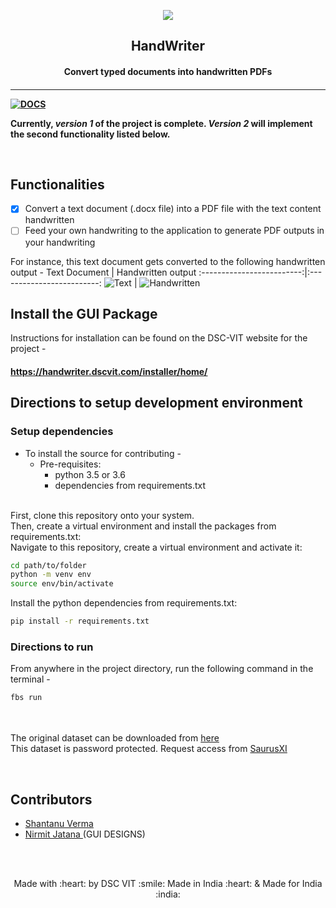 <p align="center">
	<img src="https://user-images.githubusercontent.com/30529572/72455010-fb38d400-37e7-11ea-9c1e-8cdeb5f5906e.png" />
	<h2 align="center"> HandWriter </h2>
	<h4 align="center"> Convert typed documents into handwritten PDFs <h4>
</p>

---
[![DOCS](https://img.shields.io/badge/Documentation-see%20docs-green?style=flat-square&logo=appveyor)](https://saurusxi.github.io/HandwritingParser/)

Currently,  *version 1* of the project is complete.
*Version 2* will implement the second functionality listed below. 


<br>

## Functionalities
- [X] Convert a text document (.docx file) into a PDF file with the text content handwritten
- [ ] Feed your own handwriting to the application to generate PDF outputs in your handwriting

For instance, this text document gets converted to the following handwritten output -
Text Document              |  Handwritten output
:-------------------------:|:-------------------------:
![Text](https://shantanu-verma-portfolio.netlify.app/document_image.jpeg)  |  ![Handwritten](https://shantanu-verma-portfolio.netlify.app/hw_0.jpeg)

## Install the GUI Package

Instructions for installation can be found on the DSC-VIT website for the project - <br>
#### https://handwriter.dscvit.com/installer/home/

## Directions to setup development environment
### Setup dependencies
* To install the source for contributing -
	- Pre-requisites:
		-  python 3.5 or 3.6
		-  dependencies from requirements.txt
<br>
First, clone this repository onto your system. <br>
Then, create a virtual environment and install the packages from requirements.txt: <br>
Navigate to this repository, create a virtual environment and activate it: <br>

```bash
cd path/to/folder
python -m venv env
source env/bin/activate
```
Install the python dependencies from requirements.txt:
```bash
pip install -r requirements.txt
```

### Directions to run
From anywhere in the project directory, run the following command in the terminal -
```bash
fbs run
```

<br><br>
The original dataset can be downloaded from [ here ](https://drive.google.com/file/d/10pFgeiL4FOrIaqp-r2_d6kM62g4X8zYf/view?usp=sharing)<br> This dataset is password protected. Request access from [ SaurusXI ](https://github.com/SaurusXI/)
<br>


<br>

## Contributors

* [ Shantanu Verma ](https://github.com/SaurusXI/)
* [ Nirmit Jatana ](https://github.com/nirmitjatana) (GUI DESIGNS)

<br>
<br>

<p align="center">
	Made with :heart: by DSC VIT
	:smile: Made in India :heart: & Made for India :india:
</p>

